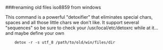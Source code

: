 ###renaming old files iso8859 from windows

This command is a powerful "detoxifier" that eliminates special chars,
spaces and all those little chars we don't like. It support several
"sequences" so be sure to check your /usr/local/etc/detoxrc while at
it... and maybe define your own

		detox -r -s utf_8 /path/to/old/win/files/dir
